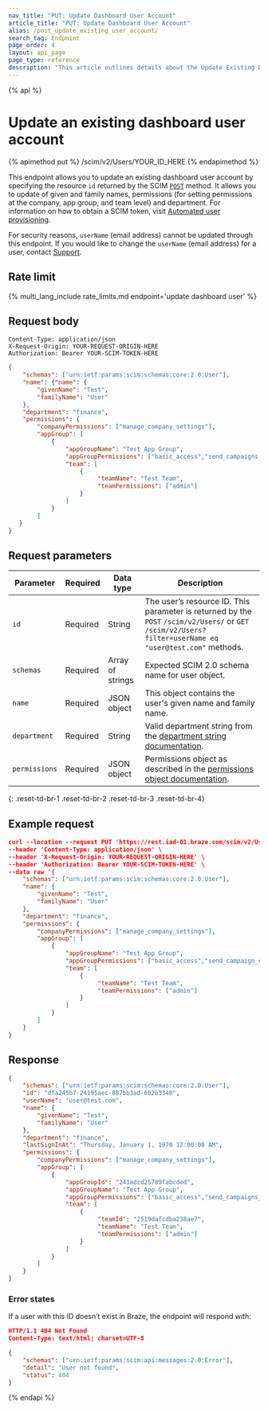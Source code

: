```yaml
---
nav_title: "PUT: Update Dashboard User Account"
article_title: "PUT: Update Dashboard User Account"
alias: /post_update_existing_user_account/
search_tag: Endpoint
page_order: 4
layout: api_page
page_type: reference
description: "This article outlines details about the Update Existing Dashboard User Account endpoint."
---
```


{% api %}
# Update an existing dashboard user account
{% apimethod put %}
/scim/v2/Users/YOUR_ID_HERE
{% endapimethod %}

This endpoint allows you to update an existing dashboard user account by specifying the resource `id` returned by the SCIM [`POST`]({{site.baseurl}}/scim/post_create_user_account/) method. It allows you to update of given and family names, permissions (for setting permissions at the company, app group, and team level) and department. For information on how to obtain a SCIM token, visit [Automated user provisioning]({{site.baseurl}}/scim/automated_user_provisioning/).

For security reasons, `userName` (email address) cannot be updated through this endpoint. If you would like to change the `userName` (email address) for a user, contact [Support]({{site.baseurl}}/support_contact/).

## Rate limit

{% multi_lang_include rate_limits.md endpoint='update dashboard user' %}

## Request body
```
Content-Type: application/json
X-Request-Origin: YOUR-REQUEST-ORIGIN-HERE
Authorization: Bearer YOUR-SCIM-TOKEN-HERE
```
```json
{
    "schemas": ["urn:ietf:params:scim:schemas:core:2.0:User"],
    "name": {"name": {
        "givenName": "Test",
        "familyName": "User"
    },
    "department": "finance",
    "permissions": {
        "companyPermissions": ["manage_company_settings"],
        "appGroup": [
            {
                "appGroupName": "Test App Group",
                "appGroupPermissions": ["basic_access","send_campaigns_canvases"],
                "team": [
                    {
                         "teamName": "Test Team",
                         "teamPermissions": ["admin"]
                    } 
                ]
            } 
        ]
   }
}
```

## Request parameters

| Parameter | Required | Data type | Description |
| --------- | -------- | --------- | ----------- |
| `id` | Required | String | The user’s resource ID. This parameter is returned by the  `POST` `/scim/v2/Users/` or `GET`  `/scim/v2/Users?filter=userName eq "user@test.com"` methods. |
| `schemas` | Required | Array of strings | Expected SCIM 2.0 schema name for user object. |
| `name` | Required | JSON object | This object contains the user's given name and family name. |
| `department` | Required | String | Valid department string from the [department string documentation]({{site.baseurl}}/scim_api_appendix/#department-strings). |
| `permissions` | Required | JSON object | Permissions object as described in the [permissions object documentation]({{site.baseurl}}/scim_api_appendix/#permissions-object). |
{: .reset-td-br-1 .reset-td-br-2 .reset-td-br-3  .reset-td-br-4}

## Example request
```json
curl --location --request PUT 'https://rest.iad-01.braze.com/scim/v2/Users/dfa245b7-24195aec-887bb3ad-602b3340' \
--header 'Content-Type: application/json' \
--header 'X-Request-Origin: YOUR-REQUEST-ORIGIN-HERE' \
--header 'Authorization: Bearer YOUR-SCIM-TOKEN-HERE' \
--data raw '{
    "schemas": ["urn:ietf:params:scim:schemas:core:2.0:User"],
    "name": {
        "givenName": "Test",
        "familyName": "User"
    },
    "department": "finance",
    "permissions": {
        "companyPermissions": ["manage_company_settings"],
        "appGroup": [
            {
                "appGroupName": "Test App Group",
                "appGroupPermissions": ["basic_access","send_campaign_canvases"],
                "team": [
                    {
                         "teamName": "Test Team",                  
                         "teamPermissions": ["admin"]
                    }
                ]
            } 
        ]
    }
}
```

## Response
```json
{
    "schemas": ["urn:ietf:params:scim:schemas:core:2.0:User"],
    "id": "dfa245b7-24195aec-887bb3ad-602b3340",
    "userName": "user@test.com",
    "name": {
        "givenName": "Test",
        "familyName": "User"
    },
    "department": "finance",
    "lastSignInAt": "Thursday, January 1, 1970 12:00:00 AM",
    "permissions": {
        "companyPermissions": ["manage_company_settings"],
        "appGroup": [
            {
                "appGroupId": "241adcd25789fabcded",
                "appGroupName": "Test App Group",
                "appGroupPermissions": ["basic_access","send_campaigns_canvases"],
                "team": [
                    {
                         "teamId": "2519dafcdba238ae7",
                         "teamName": "Test Team",                  
                         "teamPermissions": ["admin"]
                    }
                ]
            } 
        ]
    }
}
```

### Error states
If a user with this ID doesn’t exist in Braze, the endpoint will respond with:

```json
HTTP/1.1 404 Not Found
Content-Type: text/html; charset=UTF-8

{
    "schemas": ["urn:ietf:params:scim:api:messages:2.0:Error"],
    "detail": "User not found",
    "status": 404
}
```

{% endapi %}

